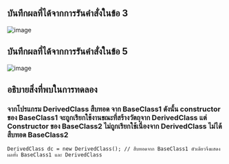 ## บันทึกผลที่ได้จากการรันคำสั่งในข้อ 3
![image](https://github.com/Sorawit255/03376836-OOP-2566-Lab-08/assets/144196505/ea3523f4-66d6-4220-afa4-6513b16ad6f5)

## บันทึกผลที่ได้จากการรันคำสั่งในข้อ 5
![image](https://github.com/Sorawit255/03376836-OOP-2566-Lab-08/assets/144196505/3abead79-d4c0-47bf-a530-015b348c35b1)

## อธิบายสิ่งที่พบในการทดลอง
### จากโปรแกรม DerivedClass สืบทอด จาก BaseClass1 ดังนั้น constructor ของ BaseClass1 จะถูกเรียกใช้งานขณะที่สร้างวัตถุจาก DerivedClass แต่ Constructor ของ BaseClass2 ไม่ถูกเรียกใช้เนื่องจาก DerivedClass ไม่ได้สืบทอด BaseClass2
```
DerivedClass dc = new DerivedClass(); // สืบทอดจาก BaseClass1 ตัวเดียวจึงแสดงผลทั้ง BaseClass1 และ DerivedClass
```
